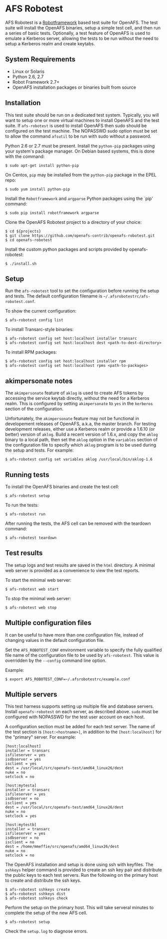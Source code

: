 # AFS Robotest

AFS Robotest is a [Robotframework][1] based test suite for OpenAFS. The test
suite will install the OpenAFS binaries, setup a simple test cell, and then run
a series of basic tests.  Optionally, a test feature of OpenAFS is used to
emulate a Kerberos server, allowing the tests to be run without the need to
setup a Kerberos realm and create keytabs.

[1]: http://robotframework.org/

## System Requirements

* Linux or Solaris
* Python 2.6, 2.7
* Robot Framework 2.7+
* OpenAFS installation packages or binaries built from source

## Installation

This test suite should be run on a dedicated test system.  Typically, you will
want to setup one or more virtual machines to install OpenAFS and the test
suite.  If `afs-robotest` is used to install OpenAFS then sudo should be
configured on the test machine. The NOPASSWD sudo option must be set to allow
the command `afsutil` to be run with sudo without a password.

Python 2.6 or 2.7 must be present. Install the `python-pip`
packages using your system's package manager. On Debian based systems, this
is done with the command:

    $ sudo apt-get install python-pip

On Centos, `pip` may be installed from the `python-pip` package in the EPEL
repo:

    $ sudo yum install python-pip

Install the `Robotframework` and `argparse` Python packages using the `pip'
command:

    $ sudo pip install robotframework argparse

Clone the OpenAFS Robotest project to a directory of your choice:

    $ cd ${projects}
    $ git clone https://github.com/openafs-contrib/openafs-robotest.git
    $ cd openafs-robotest

Install the custom python packages and scripts provided by openafs-robotest:

    $ ./install.sh

## Setup

Run the `afs-robotest` tool to set the configuration before running the setup
and tests.  The default configuration filename is
`~/.afsrobotestrc/afs-robotest.conf`.

To show the current configuration:

    $ afs-robotest config list

To install Transarc-style binaries:

    $ afs-robotest config set host:localhost installer transarc
    $ afs-robotest config set host:localhost dest <path-to-dest-directory>

To install RPM packages:

    $ afs-robotest config set host:localhost installer rpm
    $ afs-robotest config set host:localhost rpms <path-to-packages>

## akimpersonate notes

The `akimpersonate` feature of `aklog` is used to create AFS tokens by
accessing the service keytab directly, without the need for a Kerberos realm.
This is configured by setting `akimpersonate` to `yes` in the `kerberos`
section of the configuration.

Unfortunately, the `akimpersonate` feature may not be functional in
developement releases of OpenAFS, a.k.a, the master branch.  For testing
development releases, either use a Kerberos realm or provide a 1.6.10 (or
better) version of `aklog`.  Build a recent version of 1.6.x, and copy the
`aklog` binary to a local path, then set the `aklog` option in the `variables`
section of the configuration file to specify which `aklog` program is to be
used during the setup and tests. For example:

    $ afs-robotest config set variables aklog /usr/local/bin/aklog-1.6

## Running tests

To install the OpenAFS binaries and create the test cell:

    $ afs-robotest setup

To run the tests:

    $ afs-robotest run

After running the tests, the AFS cell can be removed with the teardown
command:

    $ afs-robotest teardown

## Test results

The setup logs and test results are saved in the `html` directory.  A minimal
web server is provided as a convenience to view the test reports.

To start the minimal web server:

    $ afs-robotest web start

To stop the minimal web server:

    $ afs-robotest web stop

## Multiple configuration files

It can be useful to have more than one configuration file, instead of changing
values in the default configuration file.

Set the `AFS_ROBOTEST_CONF` environment variable to specify the fully qualified
file name of the configuration file to be used by `afs-robotest`.  This value
is overridden by the `--config` command line option.

Example:

    $ export AFS_ROBOTEST_CONF=~/.afsrobotestrc/example.conf

## Multiple servers

This test harness supports setting up multiple file and database servers.
Install `openafs-robotest` on each server, as described above.  `sudo` must be
configured with NOPASSWD for the test user account on each host.

A configuration section must be added for each test server. The name of the
test section is `[host:<hostname>]`, in addition to the `[host:localhost]` for
the "primary" server.  For example:

    [host:localhost]
    installer = transarc
    isfileserver = yes
    isdbserver = yes
    isclient = yes
    dest = /usr/local/src/openafs-test/amd64_linux26/dest
    nuke = no
    setclock = no

    [host:mytesta]
    installer = transarc
    isfileserver = yes
    isdbserver = no
    isclient = yes
    dest = /usr/local/src/openafs-test/amd64_linux26/dest
    nuke = no
    setclock = yes

    [host:mytestb]
    installer = transarc
    isfileserver = yes
    isdbserver = no
    isclient = no
    dest = /home/mmeffie/src/openafs/amd64_linux26/dest
    nuke = no
    setclock = no

The OpenAFS installation and setup is done using ssh with keyfiles. The
`sshkeys` helper command is provided to create an ssh key pair and distribute
the public keys to each test servers.  Run the following on the primary host to
create and distribute the ssh keys.

    $ afs-robotest sshkeys create
    $ afs-robotest sshkeys dist
    $ afs-robotest sshkeys check

Perform the setup on the primary host. This will take serveral minutes to
complete the setup of the new AFS cell.

    $ afs-robotest setup

Check the `setup.log` to diagnose errors.

